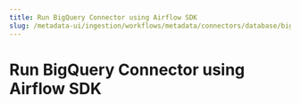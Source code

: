 ```yaml
---
title: Run BigQuery Connector using Airflow SDK
slug: /metadata-ui/ingestion/workflows/metadata/connectors/database/bigquery/airflow
---
```


# Run BigQuery Connector using Airflow SDK
